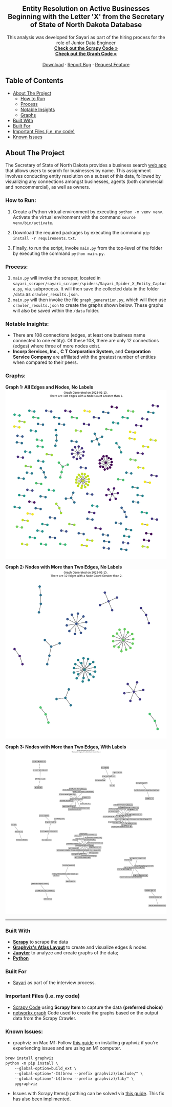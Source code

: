 <!-- PROJECT LOGO -->
<br />
  <h2 align="center">Entity Resolution on Active Businesses Beginning with the Letter 'X' from the Secretary of State of North Dakota Database</h3>

  <p align="center">
    This analysis was developed for Sayari as part of the hiring process for the role of Junior Data Engineer
    <br />
    <a href="https://github.com/AmirZahre/Sayari_Entity_Resolution_Interview_Assignment/blob/main/sayari_scraper/sayari_scraper/spiders/Sayari_Spider_X_Entity_Capture.py"><strong>Check out the Scrapy Code »</strong></a>
    <br />
<a href="https://github.com/AmirZahre/Sayari_Entity_Resolution_Interview_Assignment/blob/main/graph_generation.py"><strong>Check out the Graph Code »</strong></a>
    <br />
	<br />
    <a href="https://github.com/AmirZahre/Sayari_Entity_Resolution_Interview_Assignment/releases/tag/Sayari">Download</a>
    ·
    <a href="https://github.com/AmirZahre/Sayari_Entity_Resolution_Interview_Assignment/issues">Report Bug</a>
    ·
    <a href="https://github.com/AmirZahre/Sayari_Entity_Resolution_Interview_Assignment/issues">Request Feature</a>
  </p>
</p>


<!-- TABLE OF CONTENTS -->
## Table of Contents

- [About The Project](#about-the-project)
	- [How to Run](#how-to-run)
	- [Process](#process)
	- [Notable Insights](#notable-insights)
	- [Graphs](#graphs)
- [Built With](#built-with)
- [Built For](#built-for)
- [Important Files (i.e. my code)](#important-files-ie-my-code)
- [Known Issues](#known-issues)


<!-- ABOUT THE PROJECT -->
## About The Project

The Secretary of State of North Dakota provides a business search [web app](https://firststop.sos.nd.gov/search/business) that allows users to search for businesses by name. This assignment involves conducting entity resolution on a subset of this data, followed by visualizing any connections amongst businesses, agents (both commercial and noncommercial), as well as owners.

### How to Run:
1. Create a Python virtual environment by executing `python -m venv venv`. Activate the virtual environment with the command `source venv/bin/activate`.
2. Download the required packages by executing the command `pip install -r requirements.txt`.

3. Finally, to run the script, invoke `main.py` from the top-level of the folder by executing the command `python main.py`.

### Process:

1. `main.py` will invoke the scraper, located in `sayari_scraper/sayari_scraper/spiders/Sayari_Spider_X_Entity_Capture.py`, via. subprocess. It will then save the collected data in the folder `/data` as `crawler_results.json`.
2. `main.py` will then invoke the file `graph_generation.py`, which will then use `crawler_results.json` to create the graphs shown below. These graphs will also be saved within the `/data` folder.


### Notable Insights:

 *  There are 108 connections (edges, at least one business name connected to one entity). Of these 108, there are only 12 connections (edges) where three of more nodes exist.
 * **Incorp Services, Inc.**, **C T Corporation System**, and **Corporation Service Company** are affiliated with the greatest number of entities when compared to their peers.


### Graphs:
**Graph 1: All Edges and Nodes, No Labels**
![Graph 1: All Edges and Nodes, No Labels](https://github.com/AmirZahre/Sayari_Entity_Resolution_Interview_Assignment/blob/main/data/entity_connections_graph_1_node_minimum_with_labels_False.png)

**Graph 2: Nodes with More than Two Edges, No Labels**
![Graph 2: Nodes with More than Two Edges, No Labels](https://github.com/AmirZahre/Sayari_Entity_Resolution_Interview_Assignment/blob/main/data/entity_connections_graph_2_node_minimum_with_labels_False.png)

**Graph 3: Nodes with More than Two Edges, With Labels**
![Graph 3: Nodes with More than Two Edges, With Labels](https://github.com/AmirZahre/Sayari_Entity_Resolution_Interview_Assignment/blob/main/data/entity_connections_graph_2_node_minimum_with_labels_True.png)


___
### Built With
* [**Scrapy**](https://docs.scrapy.org/en/latest/) to scrape the data
* [**Graphviz's Atlas Layout**](https://networkx.org/documentation/latest/auto_examples/graphviz_layout/plot_atlas.html#sphx-glr-auto-examples-graphviz-layout-plot-atlas-py) to create and visualize edges & nodes
* [**Jupyter**](https://jupyter.org/) to analyze and create graphs of the data;
* [**Python**](https://www.python.org/)

### Built For
 * [Sayari](https://sayari.com/) as part of the interview process.
  
### Important Files (i.e. my code)
 * [Scrapy Code](https://github.com/AmirZahre/Sayari_Entity_Resolution_Interview_Assignment/blob/main/sayari_scraper/sayari_scraper/spiders/Sayari_Spider_X_Entity_Capture.py) using **Scrapy Item** to capture the data **(preferred choice)**
 * [networkx graph](https://github.com/AmirZahre/Sayari_Entity_Resolution_Interview_Assignment/blob/main/graph_generation.py) Code used to create the graphs based on the output data from the Scrapy Crawler.
 
 ### Known Issues:
- graphviz on Mac M1: Follow [this guide](https://github.com/pygraphviz/pygraphviz/issues/398) on installing graphviz if you're experiencing issues and are 
using an M1 computer.

```
brew install graphviz
python -m pip install \
    --global-option=build_ext \
    --global-option="-I$(brew --prefix graphviz)/include/" \
    --global-option="-L$(brew --prefix graphviz)/lib/" \
    pygraphviz
```

- Issues with Scrapy Items() pathing can be solved via [this guide](https://www.youtube.com/watch?v=V8lUh8mY-UI). This fix has also been implimented.
